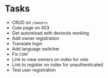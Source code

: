 # Tasks
* CRUD on `/owners`
* Cute page on 403
* Get autoreload with devtools working
* Add owner registration
* Translate login
* Add language switcher
* Fix `CSRF`
* Link to view owners on index for vets
* Link to register on index for unauthenticated
* Test user registration
